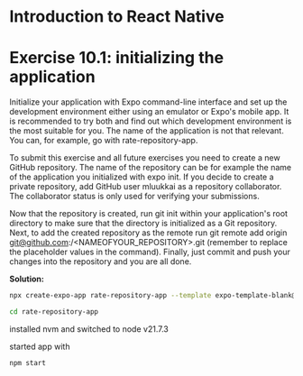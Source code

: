 # Introduction to React Native

# Exercise 10.1: initializing the application
Initialize your application with Expo command-line interface and set up the development environment either using an emulator or Expo's mobile app. It is recommended to try both and find out which development environment is the most suitable for you. The name of the application is not that relevant. You can, for example, go with rate-repository-app.

To submit this exercise and all future exercises you need to create a new GitHub repository. The name of the repository can be for example the name of the application you initialized with expo init. If you decide to create a private repository, add GitHub user mluukkai as a repository collaborator. The collaborator status is only used for verifying your submissions.

Now that the repository is created, run git init within your application's root directory to make sure that the directory is initialized as a Git repository. Next, to add the created repository as the remote run git remote add origin git@github.com:<YOURGITHUBUSERNAME>/<NAMEOFYOUR_REPOSITORY>.git (remember to replace the placeholder values in the command). Finally, just commit and push your changes into the repository and you are all done.

**Solution:**

```bash
npx create-expo-app rate-repository-app --template expo-template-blank@sdk-50
```
```bash
cd rate-repository-app
```
installed nvm and switched to node v21.7.3


started app with
```bash
npm start
```

